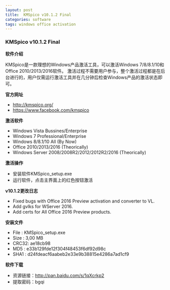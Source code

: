 ```yaml
---
layout: post
title:  KMSpico v10.1.2 Final
categories: software
tags: windows office activation
---
```


### KMSpico v10.1.2 Final

**软件介绍**

KMSpico是一款理想的Windows产品激活工具，可以激活Windows 7/8/8.1/10和Office 2010/2013/2016软件。
激活过程不需要用户参与，整个激活过程都是在后台进行的，用户仅需运行激活工具并在几分钟后检查Windows产品的激活状态即可。

**官方网址**
- http://kmspico.org/
- https://www.facebook.com/kmspico

**激活软件**
* Windows Vista Bussines/Enterprise
* Windows 7 Professional/Enterprise
* Windows 8/8.1/10 All (By Now)
* Office 2010/2013/2016 (Theorically)
* Windows Server 2008/2008R2/2012/2012R2/2016 (Theorically)

**激活操作**
* 安装软件KMSpico_setup.exe
* 运行软件，点击主界面上的红色按钮激活

**v10.1.2更改日志**
* Fixed bugs with Office 2016 Preview activation and converter to VL.
* Add gvlks for WServer 2016.
* Add certs for All Office 2016 Preview products.

**安装文件**
- File : KMSpico_setup.exe
- Size : 3,00 MB
- CRC32: ae18cb98
- MD5  : e33b129fde12f304f48453f6df92d98c
- SHA1 : d24fdeacf6aabeb2e33e9b38815e4286a7ad1cf9

**软件下载**
- 资源链接：http://pan.baidu.com/s/1qXcrkp2
- 提取密码：bgqi
